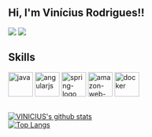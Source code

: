 

## Hi, I'm Vinícius Rodrigues!!

<a href="https://www.instagram.com/viniciuusr/" target="_blank"><img src="https://img.shields.io/badge/-Instagram-%23E4405F?style=for-the-badge&logo=instagram&logoColor=white"></a>
<a href="https://www.linkedin.com/in/viniciusysrodrigues" target="_blank"><img src="https://img.shields.io/badge/-LinkedIn-%230077B5?style=for-the-badge&logo=linkedin&logoColor=white"></a> 

## Skills
<div style="display: inline_block">
<img width="50" height="50"src="https://img.icons8.com/color/48/java-coffee-cup-logo--v1.png" alt="java" />
<img width="50" height="50" src="https://img.icons8.com/color/480/angularjs.png" alt="angularjs"/>
<img width="50" height="50" src="https://img.icons8.com/color/480/spring-logo.png" alt="spring-logo"/>
<img width="50" height="50" src="https://img.icons8.com/color/480/amazon-web-services.png" alt="amazon-web-services"/>
<img width="50" height="50" src="https://img.icons8.com/fluency/48/docker.png" alt="docker"/>
</div>

##
 
 [![VINICIUS's github stats](https://github-readme-stats.vercel.app/api?username=viniciusyr&show_icons=true&theme=github_dark)](https://github.com/viniciusyr)
 <br />
 [![Top Langs](https://github-readme-stats.vercel.app/api/top-langs/?username=viniciusyr&layout=compact&theme=github_dark)](https://github.com/viniciusyr/github-readme-stats)
